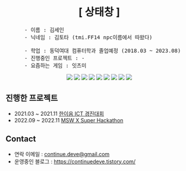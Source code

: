 <div align="center">
  
  # [ 상태창 ]
</div>
<pre align="left">
	  - 이름 : 김세인
	  - 닉네임 : 김토타 (tmi.FF14 npc이름에서 따왔다) <br/>
	  - 학업 : 동덕여대 컴퓨터학과 졸업예정 (2018.03 ~ 2023.08)
	  - 진행중인 프로젝트 : -
	  - 요즘하는 게임 : 잇츠미
</pre>

<div align="center">
	<img src="https://img.shields.io/badge/C-A8B9CC?style=flat&logo=C&logoColor=white"/>
	<img src="https://img.shields.io/badge/C++-00599C?style=flat&logo=C++&logoColor=white"/>
	<img src="https://img.shields.io/badge/Lua-2C2D72?style=flat&logo=Lua&logoColor=white"/>
	<img src="https://img.shields.io/badge/JAVA-007396?style=flat&logo=JAVA&logoColor=white" />
	<img src="https://img.shields.io/badge/Python-3776AB?style=flat&logo=Python&logoColor=white"/>
	<img src="https://img.shields.io/badge/Swift-F05138?style=flat&logo=Swift&logoColor=white"/>
	<img src="https://img.shields.io/badge/Linux-FCC624?style=flat&logo=Linux&logoColor=white"/>
	<img src="https://img.shields.io/badge/React-61DAFB?style=flat&logo=React&logoColor=white"/>
	<img src="https://img.shields.io/badge/JavaScript-F7DF1E?style=flat&logo=JavaScript&logoColor=white"/>

</div>

## 진행한 프로젝트
- 2021.03 ~ 2021.11 [한이음 ICT 경진대회](https://github.com/raspberry-cookie/air-pollution.git)
- 2022.09 ~ 2022.11 [MSW X Super Hackathon](https://github.com/kimtota/The-Escape-of-the-Alien-Deokgu.git)


## Contact
- 연락 이메일 : continue.deve@gmail.com
- 운영중인 블로그 : https://continuedeve.tistory.com/ 
  


<!--
**kimtota/kimtota** is a ✨ _special_ ✨ repository because its `README.md` (this file) appears on your GitHub profile.

Here are some ideas to get you started:

- 🔭 I’m currently working on ...
- 🌱 I’m currently learning ...
- 👯 I’m looking to collaborate on ...
- 🤔 I’m looking for help with ...
- 💬 Ask me about ...
- 📫 How to reach me: ...
- 😄 Pronouns: ...
- ⚡ Fun fact: ...
-->
